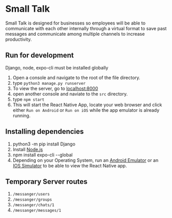 # Small Talk

Small Talk is designed for businesses so employees will be able to communicate with each other internally through a virtual format to save past messages and communicate among multiple channels to increase productivity.

## Run for development

Django, node, expo-cli must be installed globally

1. Open a console and navigate to the root of the file directory.
2. type `python3 manage.py runserver`
3. To view the server, go to [localhost:8000](http://localhost:8000/)
3. open another console and naviate to the `src` directory.
4. type `npm start`
5. This will start the React Native App, locate your web browser and click either `Run on Android` or `Run on iOS` while the app emulator is already running.

## Installing dependencies

1. python3 -m pip install Django
2. Install [Node.js](https://nodejs.org/en/download/)
3. npm install expo-cli --global
4. Depending on your Operating System, run an [Android Emulator](https://docs.expo.io/workflow/android-studio-emulator/) or an [IOS Simulator](https://docs.expo.io/workflow/ios-simulator/) to be able to view the React Native app.

## Temporary Server routes

1. `/messanger/users`
2. `/messanger/groups`
3. `/messanger/chats/1`
4. `/messanger/messages/1`
